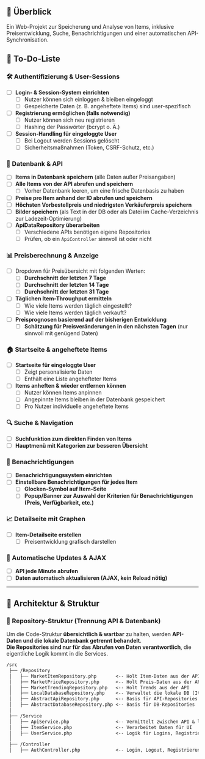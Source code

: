 ## 🚀 Überblick

Ein Web-Projekt zur Speicherung und Analyse von Items, inklusive Preisentwicklung, Suche, Benachrichtigungen und einer automatischen API-Synchronisation.

## 📝 To-Do-Liste  

### **🛠️ Authentifizierung & User-Sessions**  
- [ ] **Login- & Session-System einrichten**  
  - [ ] Nutzer können sich einloggen & bleiben eingeloggt  
  - [ ] Gespeicherte Daten (z. B. angeheftete Items) sind user-spezifisch  
- [ ] **Registrierung ermöglichen (falls notwendig)**  
  - [ ] Nutzer können sich neu registrieren  
  - [ ] Hashing der Passwörter (bcrypt o. Ä.)  
- [ ] **Session-Handling für eingeloggte User**  
  - [ ] Bei Logout werden Sessions gelöscht  
  - [ ] Sicherheitsmaßnahmen (Token, CSRF-Schutz, etc.)  

### **📂 Datenbank & API**  
- [ ] **Items in Datenbank speichern** (alle Daten außer Preisangaben)  
- [ ] **Alle Items von der API abrufen und speichern**  
  - [ ] Vorher Datenbank leeren, um eine frische Datenbasis zu haben  
- [ ] **Preise pro Item anhand der ID abrufen und speichern**  
- [ ] **Höchsten Vorbestellpreis und niedrigsten Verkäuferpreis speichern**  
- [ ] **Bilder speichern** (als Text in der DB oder als Datei im Cache-Verzeichnis zur Ladezeit-Optimierung)  
- [ ] **ApiDataRepository überarbeiten**  
  - [ ] Verschiedene APIs benötigen eigene Repositories  
  - [ ] Prüfen, ob ein `ApiController` sinnvoll ist oder nicht  

### **📊 Preisberechnung & Anzeige**  
- [ ] Dropdown für Preisübersicht mit folgenden Werten:  
  - [ ] **Durchschnitt der letzten 7 Tage**  
  - [ ] **Durchschnitt der letzten 14 Tage**  
  - [ ] **Durchschnitt der letzten 31 Tage**  
- [ ] **Täglichen Item-Throughput ermitteln**  
  - [ ] Wie viele Items werden täglich eingestellt?  
  - [ ] Wie viele Items werden täglich verkauft?  
- [ ] **Preisprognosen basierend auf der bisherigen Entwicklung**  
  - [ ] **Schätzung für Preisveränderungen in den nächsten Tagen** (nur sinnvoll mit genügend Daten)  

### **🏠 Startseite & angeheftete Items**  
- [ ] **Startseite für eingeloggte User**  
  - [ ] Zeigt personalisierte Daten  
  - [ ] Enthält eine Liste angehefteter Items  
- [ ] **Items anheften & wieder entfernen können**  
  - [ ] Nutzer können Items anpinnen  
  - [ ] Angepinnte Items bleiben in der Datenbank gespeichert  
  - [ ] Pro Nutzer individuelle angeheftete Items  

### **🔍 Suche & Navigation**  
- [ ] **Suchfunktion zum direkten Finden von Items**  
- [ ] **Hauptmenü mit Kategorien zur besseren Übersicht**  

### **🔔 Benachrichtigungen**  
- [ ] **Benachrichtigungssystem einrichten**  
- [ ] **Einstellbare Benachrichtigungen für jedes Item**  
  - [ ] **Glocken-Symbol auf Item-Seite**  
  - [ ] **Popup/Banner zur Auswahl der Kriterien für Benachrichtigungen (Preis, Verfügbarkeit, etc.)**  

### **📈 Detailseite mit Graphen**  
- [ ] **Item-Detailseite erstellen**  
  - [ ] Preisentwicklung grafisch darstellen  

### **🔄 Automatische Updates & AJAX**  
- [ ] **API jede Minute abrufen**  
- [ ] **Daten automatisch aktualisieren (AJAX, kein Reload nötig)**  

---

## **🔧 Architektur & Struktur**  

### **📂 Repository-Struktur (Trennung API & Datenbank)**  
Um die Code-Struktur **übersichtlich & wartbar** zu halten, werden **API-Daten und die lokale Datenbank getrennt behandelt**.  
**Die Repositories sind nur für das Abrufen von Daten verantwortlich**, die eigentliche Logik kommt in die Services.  

```txt
/src
 ├── /Repository
 │   ├── MarketItemRepository.php       <-- Holt Item-Daten aus der API
 │   ├── MarketPriceRepository.php      <-- Holt Preis-Daten aus der API
 │   ├── MarketTrendingRepository.php   <-- Holt Trends aus der API
 │   ├── LocalDatabaseRepository.php    <-- Verwaltet die lokale DB (Item-Speicherung)
 │   ├── AbstractApiRepository.php      <-- Basis für API-Repositories
 │   ├── AbstractDatabaseRepository.php <-- Basis für DB-Repositories
 │
 ├── /Service
 │   ├── ApiService.php                 <-- Vermittelt zwischen API & lokaler DB
 │   ├── ItemService.php                <-- Verarbeitet Daten für UI
 │   ├── UserService.php                <-- Logik für Logins, Registrierungen, Sessions
 │
 ├── /Controller
 │   ├── AuthController.php             <-- Login, Logout, Registrierung
